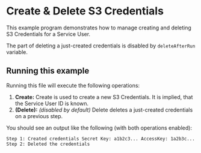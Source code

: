 # Create & Delete S3 Credentials

This example program demonstrates how to manage creating and deleting S3 Credentials for a Service User.

The part of deleting a just-created credentials is disabled by `deleteAfterRun` variable.

## Running this example

Running this file will execute the following operations:

1. **Create:** Create is used to create a new S3 Credentials. It is implied, that the Service User ID is known.
2. **(Delete):** _(disabled by default)_ Delete deletes a just-created credentials on a previous step.

You should see an output like the following (with both operations enabled):

```
Step 1: Created credentials Secret Key: a1b2c3... AccessKey: 1a2b3c...
Step 2: Deleted the credentials
```
